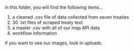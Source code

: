 in this folder, you will find the following items...
1. a cleaned .csv file of data collected from seven treaties
2. 30 .txt files of scraped treaty text
3. a master .csv with all of our map API data
4. workflow information 

if you want to see our images, look in uploads. 
